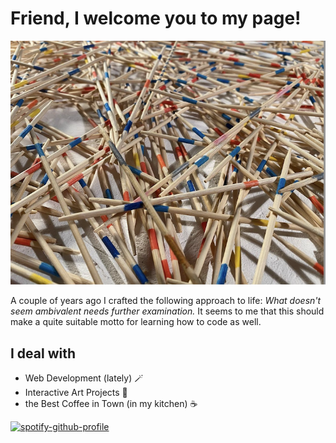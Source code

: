 # Friend, I welcome you to my page!

![Image from performance "Schweigen Schweigen Schweigen](./images/mikado_small.png)

A couple of years ago I crafted the following approach to life: _What doesn't seem ambivalent needs further examination._ It seems to me that this should make a quite suitable motto for learning how to code as well.

## I deal with

- Web Development (lately) :magic_wand:
- Interactive Art Projects :slot_machine:
- the Best Coffee in Town (in my kitchen) :coffee:

[![spotify-github-profile](https://spotify-github-profile.vercel.app/api/view?uid=torbenjost&cover_image=true&theme=default&show_offline=false&background_color=121212&interchange=false)](https://github.com/kittinan/spotify-github-profile)

